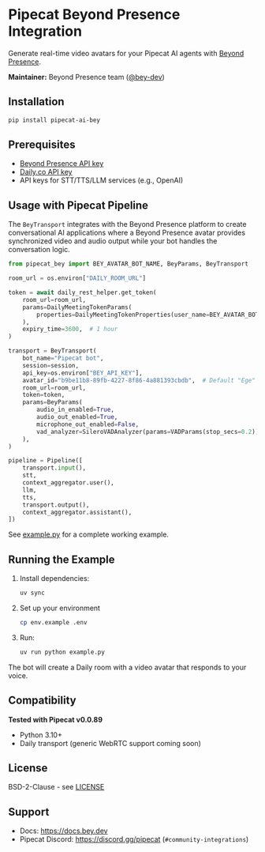 # Pipecat Beyond Presence Integration

Generate real-time video avatars for your Pipecat AI agents with [Beyond Presence](https://beyondpresence.ai).

**Maintainer:** Beyond Presence team ([@bey-dev](https://github.com/bey-dev))

## Installation

```bash
pip install pipecat-ai-bey
```

## Prerequisites

- [Beyond Presence API key](https://beyondpresence.ai)
- [Daily.co API key](https://www.daily.co/)
- API keys for STT/TTS/LLM services (e.g., OpenAI)

## Usage with Pipecat Pipeline

The `BeyTransport` integrates with the Beyond Presence platform to create conversational AI applications where a Beyond Presence avatar provides synchronized video and audio output while your bot handles the conversation logic.

```python
from pipecat_bey import BEY_AVATAR_BOT_NAME, BeyParams, BeyTransport

room_url = os.environ["DAILY_ROOM_URL"]

token = await daily_rest_helper.get_token(
    room_url=room_url,
    params=DailyMeetingTokenParams(
        properties=DailyMeetingTokenProperties(user_name=BEY_AVATAR_BOT_NAME),
    ),
    expiry_time=3600,  # 1 hour
)

transport = BeyTransport(
    bot_name="Pipecat bot",
    session=session,
    api_key=os.environ["BEY_API_KEY"],
    avatar_id="b9be11b8-89fb-4227-8f86-4a881393cbdb",  # Default "Ege" avatar
    room_url=room_url,
    token=token,
    params=BeyParams(
        audio_in_enabled=True,
        audio_out_enabled=True,
        microphone_out_enabled=False,
        vad_analyzer=SileroVADAnalyzer(params=VADParams(stop_secs=0.2)),
    ),
)

pipeline = Pipeline([
    transport.input(),
    stt,
    context_aggregator.user(),
    llm,
    tts,
    transport.output(),
    context_aggregator.assistant(),
])
```

See [example.py](example.py) for a complete working example.

## Running the Example

1. Install dependencies:
   ```bash
   uv sync
   ```

2. Set up your environment

   ```bash
   cp env.example .env
   ```

3. Run:
   ```bash
   uv run python example.py
   ```

The bot will create a Daily room with a video avatar that responds to your voice.

## Compatibility

**Tested with Pipecat v0.0.89**

- Python 3.10+
- Daily transport (generic WebRTC support coming soon)

## License

BSD-2-Clause - see [LICENSE](LICENSE)

## Support

- Docs: https://docs.bey.dev
- Pipecat Discord: https://discord.gg/pipecat (`#community-integrations`)
